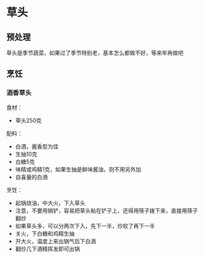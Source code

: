 # 草头

## 预处理

草头是季节蔬菜，如果过了季节特别老，基本怎么都做不好，等来年再做吧

## 烹饪

### 酒香草头

食材：
- 草头250克

配料：
- 白酒，酱香型为佳
- 生抽10克
- 白糖5克
- 味精或鸡精1克，如果生抽是鲜味酱油，则不用另外加
- 自喜量的白酒

烹饪：
- 起锅烧油，中大火，下入草头
- 注意，不要用锅铲，容易把草头粘在铲子上，还得用筷子拨下来，直接用筷子翻炒
- 如果草头多，可以分两次下入，先下一半，炒软了再下一半
- 关火，下白糖和鸡精生抽
- 开大火，温度上来出锅气后下白酒
- 翻炒几下酒精挥发即可出锅
